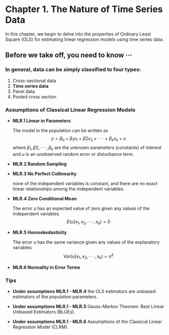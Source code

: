 # Chapter 1. The Nature of Time Series Data
In this chapter, we begin to delve into the properties of Ordinary Least Square (OLS) for estimating linear regression models using time series data.

## Before we take off, you need to know ···
### In general, data can be simply classified to four types:
  1. Cross-sectional data
  2. **Time series data**
  3. Panel data
  4. Pooled cross section

### Assumptions of Classical Linear Regression Models
- **MLR.1 Linear in Parameters**

  The model in the population can be written as
  $$ y=\beta_0+\beta_1x_1+\beta2x_2+···+\beta_kx_k+u $$
  where ${\beta_1, \beta2, ···, \beta_k}$ are the unknown parameters (constants) of interest and $u$ is an unobserved random error or disturbance term.  
- **MLR.2 Random Sampling**

- **MLR.3 No Perfect Collinearity**

  none of the independent variables is constant, and there are no exact linear relationships among the independent variables.
  
- **MLR.4 Zero Conditional Mean**
  
  The error $u$ has an expected value of zero given any values of the independent variables
  $$E(u|x_1, x_2, ···, x_k)=0$$
  
- **MLR.5 Homoskedasticity**

  The error $u$ has the same variance given any values of the explanatory variables
  $$Var(u|x_1, x_2, ···, x_k)=\sigma^2$$

- **MLR.6 Normality in Error Terms**

### Tips
- **Under assumptions MLR.1 - MLR.4** the OLS estimators are unbiased estimators of the population parameters.

- **Under assumptions MLR.1 - MLR.5** Gauss-Markov Theorem: Best Linear Unbiased Estimators (BLUEs).

- **Under assumptions MLR.1 - MLR.6** Assumptions of the Classical Linear Regression Model (CLRM).
